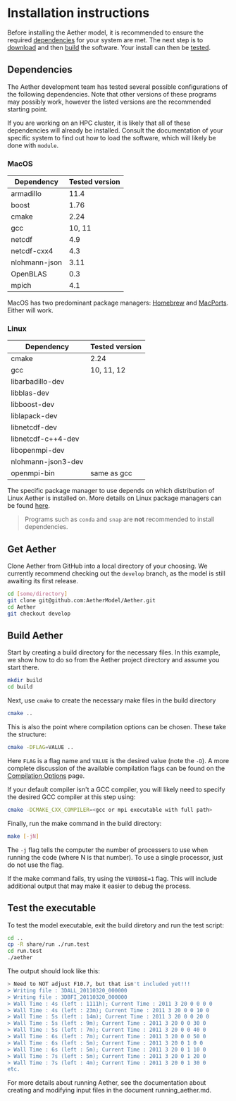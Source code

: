 # Installation instructions

Before installing the Aether model, it is recommended to ensure the required
[dependencies](#dependencies) for your system are met. The next step is to
[download](#get-aether) and then [build](#build-aether) the software. Your
install can then be [tested](#test-the-executable).

## Dependencies

The Aether development team has tested several possible configurations of the
following dependencies. Note that other versions of these programs may possibly
work, however the listed versions are the recommended starting point.

If you are working on an HPC cluster, it is likely that all of these
dependencies will already be installed. Consult the documentation of your
specific system to find out how to load the software, which will likely be done
with `module`.

### MacOS
  
  | Dependency    | Tested version |
  |---------------|----------------|
  | armadillo     | 11.4           |
  | boost         | 1.76           |
  | cmake         | 2.24           |
  | gcc           | 10, 11         |
  | netcdf        | 4.9            |
  | netcdf-cxx4   | 4.3            |
  | nlohmann-json | 3.11           |
  | OpenBLAS      | 0.3            |
  | mpich         | 4.1            |

  MacOS has two predominant package managers: [Homebrew](https://brew.sh) and
  [MacPorts](https://www.macports.org/). Either will work.
  
### Linux
  
  | Dependency         | Tested version |
  |--------------------|----------------|
  | cmake              | 2.24           |
  | gcc                | 10, 11, 12     |
  | libarbadillo-dev   |                |
  | libblas-dev        |                |
  | libboost-dev       |                |
  | liblapack-dev      |                |
  | libnetcdf-dev      |                |
  | libnetcdf-c++4-dev |                |
  | libopenmpi-dev     |                |
  | nlohmann-json3-dev |                |
  | openmpi-bin        | same as gcc    |

The specific package manager to use depends on which distribution of Linux
Aether is installed on. More details on Linux package managers can be found
[here](https://www.linode.com/docs/guides/linux-package-management-overview/#comparison-of-package-managers).

> Programs such as `conda` and `snap` are **not** recommended to install
> dependencies.

## Get Aether

Clone Aether from GitHub into a local directory of your choosing.  We currently
recommend checking out the `develop` branch, as the model is still awaiting its
first release.

```bash
cd [some/directory]
git clone git@github.com:AetherModel/Aether.git
cd Aether
git checkout develop 
```

## Build Aether

Start by creating a build directory for the necessary files.  In this example,
we show how to do so from the Aether project directory and assume you start
there.

```bash
mkdir build
cd build
```

Next, use `cmake` to create the necessary make files in the build directory

```bash
cmake ..
```

This is also the point where compilation options can be chosen. These take
the structure:

```bash
cmake -DFLAG=VALUE ..
```

Here `FLAG` is a flag name and `VALUE` is the desired value (note the `-D`).  A
more complete discussion of the available compilation flags can be found on the
[Compilation Options](build_opts.md) page.

If your default compiler isn't a GCC compiler, you will likely need to specify
the desired GCC compiler at this step using:

```bash
cmake -DCMAKE_CXX_COMPILER=<gcc or mpi executable with full path>
```

Finally, run the make command in the build directory:

```bash
make [-jN]
```

The `-j` flag tells the computer the number of processers to use when running
the code (where N is that number).  To use a single processor, just do not use
the flag.

If the make command fails, try using the `VERBOSE=1` flag.  This will include
additional output that may make it easier to debug the process.

## Test the executable

To test the model executable, exit the build diretory and run the test script:

```bash
cd ..
cp -R share/run ./run.test
cd run.test
./aether
```

The output should look like this:

```bash
> Need to NOT adjust F10.7, but that isn't included yet!!!
> Writing file : 3DALL_20110320_000000
> Writing file : 3DBFI_20110320_000000
> Wall Time : 4s (left : 1111h); Current Time : 2011 3 20 0 0 0 0 
> Wall Time : 4s (left : 23m); Current Time : 2011 3 20 0 0 10 0 
> Wall Time : 5s (left : 14m); Current Time : 2011 3 20 0 0 20 0 
> Wall Time : 5s (left : 9m); Current Time : 2011 3 20 0 0 30 0 
> Wall Time : 5s (left : 7m); Current Time : 2011 3 20 0 0 40 0 
> Wall Time : 6s (left : 7m); Current Time : 2011 3 20 0 0 50 0 
> Wall Time : 6s (left : 5m); Current Time : 2011 3 20 0 1 0 0 
> Wall Time : 6s (left : 5m); Current Time : 2011 3 20 0 1 10 0 
> Wall Time : 7s (left : 5m); Current Time : 2011 3 20 0 1 20 0 
> Wall Time : 7s (left : 4m); Current Time : 2011 3 20 0 1 30 0 
etc.
```

For more details about running Aether, see the documentation about creating and
modifying input files in the document running_aether.md.
